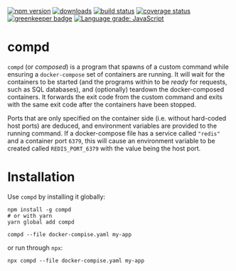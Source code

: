 [![npm version][npm-image]][npm-url]
[![downloads][downloads-image]][npm-url]
[![build status][travis-image]][travis-url]
[![coverage status][coverage-image]][coverage-url]
[![greenkeeper badge][greenkeeper-image]][greenkeeper-url]
[![Language grade: JavaScript][lgtm-image]][lgtm-url]

# compd

`compd` (or _composed_) is a program that spawns of a custom command while ensuring a `docker-compose` set of containers are running. It will wait for the containers to be started (and the programs within to be _ready_ for requests, such as SQL databases), and (optionally) teardown the docker-composed containers. It forwards the exit code from the custom command and exits with the same exit code after the containers have been stopped.

Ports that are only specified on the container side (i.e. without hard-coded host ports) are deduced, and environment variables are provided to the running command. If a docker-compose file has a service called `"redis"` and a container port `6379`, this will cause an environment variable to be created called `REDIS_PORT_6379` with the value being the host port.


# Installation

Use `compd` by installing it globally:

```
npm install -g compd
# or with yarn
yarn global add compd

compd --file docker-compise.yaml my-app
```

or run through `npx`:

```
npx compd --file docker-compise.yaml my-app
```



[npm-image]: https://img.shields.io/npm/v/compd.svg
[npm-url]: https://npmjs.org/package/compd
[downloads-image]: https://img.shields.io/npm/dm/compd.svg
[travis-image]: https://img.shields.io/travis/grantila/compd/master.svg
[travis-url]: https://travis-ci.org/grantila/compd
[coverage-image]: https://coveralls.io/repos/github/grantila/compd/badge.svg?branch=master
[coverage-url]: https://coveralls.io/github/grantila/compd?branch=master
[greenkeeper-image]: https://badges.greenkeeper.io/grantila/compd.svg
[greenkeeper-url]: https://greenkeeper.io/
[lgtm-image]: https://img.shields.io/lgtm/grade/javascript/g/grantila/compd.svg?logo=lgtm&logoWidth=18
[lgtm-url]: https://lgtm.com/projects/g/grantila/compd/context:javascript
